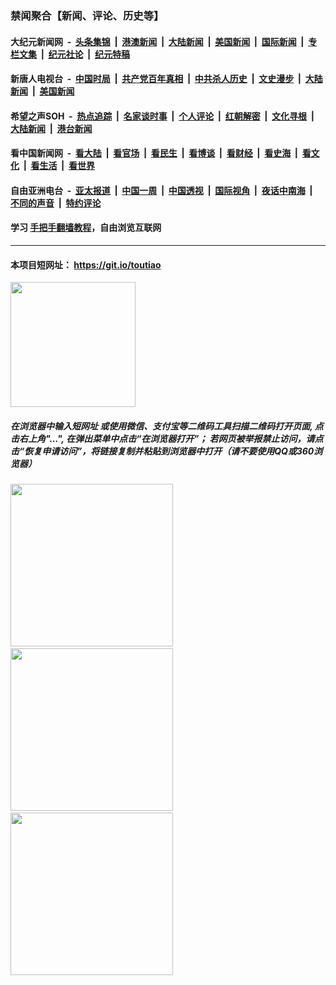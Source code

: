 ### 禁闻聚合【新闻、评论、历史等】

#### 大纪元新闻网 &nbsp;-&nbsp; [头条集锦](indexes/E头条集锦.md?t=02042055) &nbsp;|&nbsp; [港澳新闻](indexes/E港澳新闻.md?t=02042055)  &nbsp;|&nbsp; [大陆新闻](indexes/E大陆新闻.md?t=02042055) &nbsp;|&nbsp; [美国新闻](indexes/E美国新闻.md?t=02042055) &nbsp;|&nbsp; [国际新闻](indexes/E国际新闻.md?t=02042055) &nbsp;|&nbsp; [专栏文集](indexes/E专栏文集.md?t=02042055) &nbsp;|&nbsp; [纪元社论](indexes/E纪元社论.md?t=02042055) &nbsp;|&nbsp; [纪元特稿](indexes/E纪元特稿.md?t=02042055) 

#### 新唐人电视台 &nbsp;-&nbsp; [中国时局](indexes/N中国时局.md?t=02042055) &nbsp;|&nbsp; [共产党百年真相](indexes/N共产党百年真相.md?t=02042055) &nbsp;|&nbsp; [中共杀人历史](indexes/N中共杀人历史.md?t=02042055) &nbsp;|&nbsp; [文史漫步](indexes/N文史漫步.md?t=02042055) &nbsp;|&nbsp; [大陆新闻](indexes/N大陆新闻.md?t=02042055) &nbsp;|&nbsp; [美国新闻](indexes/N美国新闻.md?t=02042055)

#### 希望之声SOH &nbsp;-&nbsp; [热点追踪](indexes/H热点追踪.md?t=02042055) &nbsp;|&nbsp; [名家谈时事](indexes/H名家谈时事.md?t=02042055) &nbsp;|&nbsp; [个人评论](indexes/H个人评论.md?t=02042055)  &nbsp;|&nbsp; [红朝解密](indexes/H红朝解密.md?t=02042055) &nbsp;|&nbsp; [文化寻根](indexes/H文化寻根.md?t=02042055) &nbsp;|&nbsp; [大陆新闻](indexes/H大陆新闻.md?t=02042055) &nbsp;|&nbsp; [港台新闻](indexes/H港台新闻.md?t=02042055)

#### 看中国新闻网 &nbsp;-&nbsp; [看大陆](indexes/S看大陆.md?t=02042055) &nbsp;|&nbsp; [看官场](indexes/S看官场.md?t=02042055) &nbsp;|&nbsp; [看民生](indexes/S看民生.md?t=02042055)  &nbsp;|&nbsp; [看博谈](indexes/S看博谈.md?t=02042055) &nbsp;|&nbsp; [看财经](indexes/S看财经.md?t=02042055) &nbsp;|&nbsp; [看史海](indexes/S看史海.md?t=02042055) &nbsp;|&nbsp; [看文化](indexes/S看文化.md?t=02042055) &nbsp;|&nbsp; [看生活](indexes/S看生活.md?t=02042055) &nbsp;|&nbsp; [看世界](indexes/S看世界.md?t=02042055)

#### 自由亚洲电台 &nbsp;-&nbsp; [亚太报道](indexes/R亚太报道.md?t=02042055) &nbsp;|&nbsp; [中国一周](indexes/R中国一周.md?t=02042055) &nbsp;|&nbsp; [中国透视](indexes/R中国透视.md?t=02042055)  &nbsp;|&nbsp; [国际视角](indexes/R国际视角.md?t=02042055) &nbsp;|&nbsp; [夜话中南海](indexes/R夜话中南海.md?t=02042055) &nbsp;|&nbsp; [不同的声音](indexes/R不同的声音.md?t=02042055) &nbsp;|&nbsp; [特约评论](indexes/R特约评论.md?t=02042055)

#### 学习 [手把手翻墙教程](https://github.com/gfw-breaker/guides/wiki)，自由浏览互联网

----

#### 本项目短网址： https://git.io/toutiao
<img src="https://raw.githubusercontent.com/gfw-breaker/banned-news/master/scripts/img/qr.png" width="200px"/>  

##### 在浏览器中输入短网址 或使用微信、支付宝等二维码工具扫描二维码打开页面, 点击右上角"...", 在弹出菜单中点击“在浏览器打开”； 若网页被举报禁止访问，请点击“恢复申请访问”，将链接复制并粘贴到浏览器中打开（请不要使用QQ或360浏览器）

<img src="https://raw.githubusercontent.com/gfw-breaker/banned-news/master/scripts/img/1.png" width="260px"/> &nbsp; <img src="https://raw.githubusercontent.com/gfw-breaker/banned-news/master/scripts/img/2.png" width="260px"/> &nbsp; <img src="https://raw.githubusercontent.com/gfw-breaker/banned-news/master/scripts/img/3.png" width="260px"/>
